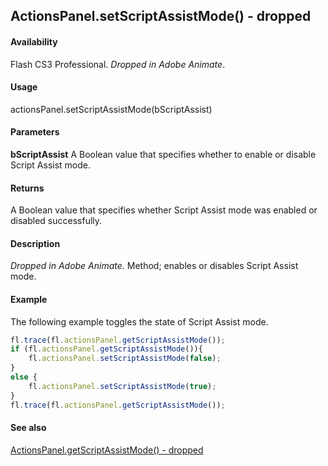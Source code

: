 ## ActionsPanel.setScriptAssistMode() - dropped

#### Availability

Flash CS3 Professional. *Dropped in Adobe Animate*.

#### Usage

actionsPanel.setScriptAssistMode(bScriptAssist)

#### Parameters

**bScriptAssist** A Boolean value that specifies whether to enable or disable Script Assist mode.

#### Returns

A Boolean value that specifies whether Script Assist mode was enabled or disabled successfully.

#### Description

*Dropped in Adobe Animate.*
Method; enables or disables Script Assist mode.

#### Example

The following example toggles the state of Script Assist mode.

```javascript
fl.trace(fl.actionsPanel.getScriptAssistMode());
if (fl.actionsPanel.getScriptAssistMode()){
    fl.actionsPanel.setScriptAssistMode(false);
}
else {
    fl.actionsPanel.setScriptAssistMode(true);
}
fl.trace(fl.actionsPanel.getScriptAssistMode());
```

#### See also

[ActionsPanel.getScriptAssistMode() - dropped](../ActionsPanel_object/ActionsPanel1.md)
